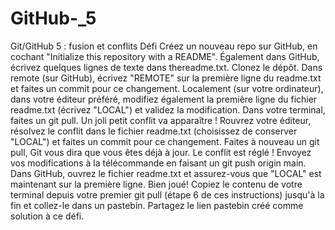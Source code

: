 # GitHub-_5
Git/GitHub 5 : fusion et conflits
Défi
Créez un nouveau repo sur GitHub, en cochant "Initialize this repository with a README".
Également dans GitHub, écrivez quelques lignes de texte dans thereadme.txt.
Clonez le dépôt.
Dans remote (sur GitHub), écrivez "REMOTE" sur la première ligne du readme.txt et faites un commit pour ce changement.
Localement (sur votre ordinateur), dans votre éditeur préféré, modifiez également la première ligne du fichier readme.txt (écrivez "LOCAL") et validez la modification.
Dans votre terminal, faites un git pull. Un joli petit conflit va apparaître !
Rouvrez votre éditeur, résolvez le conflit dans le fichier readme.txt (choisissez de conserver "LOCAL") et faites un commit pour ce changement.
Faites à nouveau un git pull, Git vous dira que vous êtes déjà à jour. Le conflit est réglé !
Envoyez vos modifications à la télécommande en faisant un git push origin main.
Dans GitHub, ouvrez le fichier readme.txt et assurez-vous que "LOCAL" est maintenant sur la première ligne. Bien joué!
Copiez le contenu de votre terminal depuis votre premier git pull (étape 6 de ces instructions) jusqu'à la fin et collez-le dans un pastebin.
Partagez le lien pastebin créé comme solution à ce défi.
